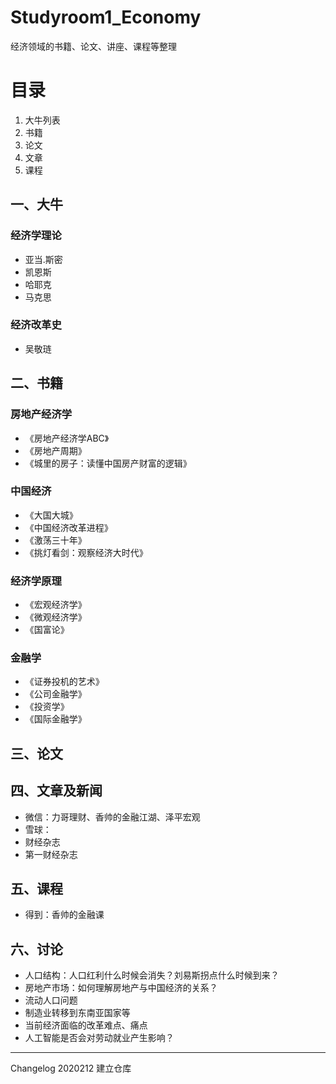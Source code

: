 # Studyroom1_Economy
经济领域的书籍、论文、讲座、课程等整理
# 目录
1. 大牛列表
2. 书籍
3. 论文
4. 文章
4. 课程
## 一、大牛
### 经济学理论
- 亚当.斯密
- 凯恩斯
- 哈耶克
- 马克思
### 经济改革史
- 吴敬琏
## 二、书籍
### 房地产经济学
- 《房地产经济学ABC》
- 《房地产周期》
- 《城里的房子：读懂中国房产财富的逻辑》
### 中国经济
- 《大国大城》
- 《中国经济改革进程》 
- 《激荡三十年》
- 《挑灯看剑：观察经济大时代》 
### 经济学原理
- 《宏观经济学》
- 《微观经济学》
- 《国富论》
### 金融学
- 《证券投机的艺术》 
- 《公司金融学》 
- 《投资学》
- 《国际金融学》 
## 三、论文
## 四、文章及新闻
- 微信：力哥理财、香帅的金融江湖、泽平宏观
- 雪球：
- 财经杂志 
- 第一财经杂志
## 五、课程
- 得到：香帅的金融课
## 六、讨论
- 人口结构：人口红利什么时候会消失？刘易斯拐点什么时候到来？
- 房地产市场：如何理解房地产与中国经济的关系？
- 流动人口问题
- 制造业转移到东南亚国家等
- 当前经济面临的改革难点、痛点 
- 人工智能是否会对劳动就业产生影响？ 








---
Changelog
2020212 建立仓库
